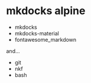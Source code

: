mkdocks alpine
=============

- mkdocks
- mkdocks-material
- fontawesome_markdown

and...

- git
- nkf
- bash

